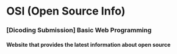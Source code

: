 # OSI (Open Source Info)
### [Dicoding Submission] Basic Web Programming

#### Website that provides the latest information about open source
